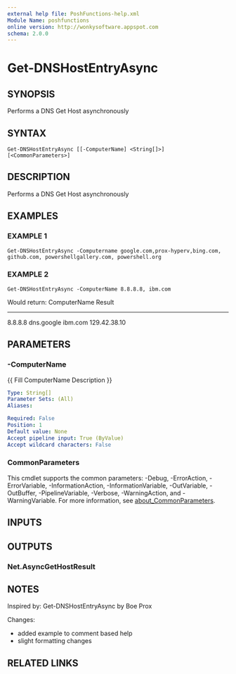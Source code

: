 ```yaml
---
external help file: PoshFunctions-help.xml
Module Name: poshfunctions
online version: http://wonkysoftware.appspot.com
schema: 2.0.0
---
```


# Get-DNSHostEntryAsync

## SYNOPSIS
Performs a DNS Get Host asynchronously

## SYNTAX

```
Get-DNSHostEntryAsync [[-ComputerName] <String[]>] [<CommonParameters>]
```

## DESCRIPTION
Performs a DNS Get Host asynchronously

## EXAMPLES

### EXAMPLE 1
```
Get-DNSHostEntryAsync -Computername google.com,prox-hyperv,bing.com, github.com, powershellgallery.com, powershell.org
```

### EXAMPLE 2
```
Get-DNSHostEntryAsync -ComputerName 8.8.8.8, ibm.com
```

Would return:
ComputerName Result
------------ ------
8.8.8.8      dns.google
ibm.com      129.42.38.10

## PARAMETERS

### -ComputerName
{{ Fill ComputerName Description }}

```yaml
Type: String[]
Parameter Sets: (All)
Aliases:

Required: False
Position: 1
Default value: None
Accept pipeline input: True (ByValue)
Accept wildcard characters: False
```

### CommonParameters
This cmdlet supports the common parameters: -Debug, -ErrorAction, -ErrorVariable, -InformationAction, -InformationVariable, -OutVariable, -OutBuffer, -PipelineVariable, -Verbose, -WarningAction, and -WarningVariable. For more information, see [about_CommonParameters](http://go.microsoft.com/fwlink/?LinkID=113216).

## INPUTS

## OUTPUTS

### Net.AsyncGetHostResult
## NOTES
Inspired by: Get-DNSHostEntryAsync by Boe Prox

Changes:
* added example to comment based help
* slight formatting changes

## RELATED LINKS
